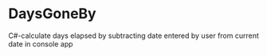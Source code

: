 DaysGoneBy
==========

C#-calculate days elapsed by subtracting date entered by user from current date in console app
